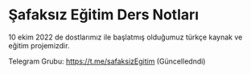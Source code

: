 # Şafaksız Eğitim Ders Notları 

<p>
10 ekim 2022 de dostlarımız ile başlatmış olduğumuz türkçe kaynak ve eğitim projemizdir.


Telegram Grubu: https://t.me/safaksizEgitim (Güncelledndi)
</p>

